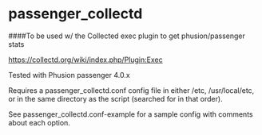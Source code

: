 # passenger_collectd

####To be used w/ the Collected exec plugin to get phusion/passenger stats

https://collectd.org/wiki/index.php/Plugin:Exec

Tested with Phusion passenger 4.0.x

Requires a passenger_collectd.conf config file in either /etc, /usr/local/etc, or in the same directory as the script (searched for in that order).

See passenger_collectd.conf-example for a sample config with comments about each option.

